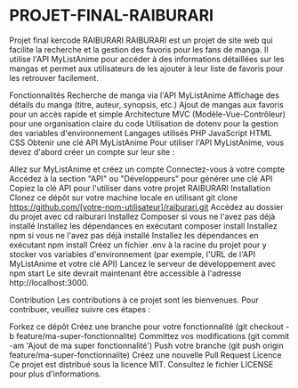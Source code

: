 # PROJET-FINAL-RAIBURARI
 Projet final kercode 
RAIBURARI
RAIBURARI est un projet de site web qui facilite la recherche et la gestion des favoris pour les fans de manga. Il utilise l'API MyListAnime pour accéder à des informations détaillées sur les mangas et permet aux utilisateurs de les ajouter à leur liste de favoris pour les retrouver facilement.

Fonctionnalités
Recherche de manga via l'API MyListAnime
Affichage des détails du manga (titre, auteur, synopsis, etc.)
Ajout de mangas aux favoris pour un accès rapide et simple
Architecture MVC (Modèle-Vue-Contrôleur) pour une organisation claire du code
Utilisation de dotenv pour la gestion des variables d'environnement
Langages utilisés
PHP
JavaScript
HTML
CSS
Obtenir une clé API MyListAnime
Pour utiliser l'API MyListAnime, vous devez d'abord créer un compte sur leur site :

Allez sur MyListAnime et créez un compte
Connectez-vous à votre compte
Accédez à la section "API" ou "Développeurs" pour générer une clé API
Copiez la clé API pour l'utiliser dans votre projet RAIBURARI
Installation
Clonez ce dépôt sur votre machine locale en utilisant git clone https://github.com/[votre-nom-utilisateur]/raiburari.git
Accédez au dossier du projet avec cd raiburari
Installez Composer si vous ne l'avez pas déjà installé
Installez les dépendances en exécutant composer install
Installez npm si vous ne l'avez pas déjà installé
Installez les dépendances en exécutant npm install
Créez un fichier .env à la racine du projet pour y stocker vos variables d'environnement (par exemple, l'URL de l'API MyListAnime et votre clé API)
Lancez le serveur de développement avec npm start
Le site devrait maintenant être accessible à l'adresse http://localhost:3000.

Contribution
Les contributions à ce projet sont les bienvenues. Pour contribuer, veuillez suivre ces étapes :

Forkez ce dépôt
Créez une branche pour votre fonctionnalité (git checkout -b feature/ma-super-fonctionnalite)
Committez vos modifications (git commit -am 'Ajout de ma super fonctionnalité')
Push votre branche (git push origin feature/ma-super-fonctionnalite)
Créez une nouvelle Pull Request
Licence
Ce projet est distribué sous la licence MIT. Consultez le fichier LICENSE pour plus d'informations.
